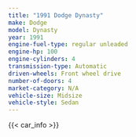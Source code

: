 ```yaml
---
title: "1991 Dodge Dynasty"
make: Dodge
model: Dynasty
year: 1991
engine-fuel-type: regular unleaded
engine-hp: 100
engine-cylinders: 4
transmission-type: Automatic
driven-wheels: Front wheel drive
number-of-doors: 4
market-category: N/A
vehicle-size: Midsize
vehicle-style: Sedan
---
```


{{< car_info >}}
